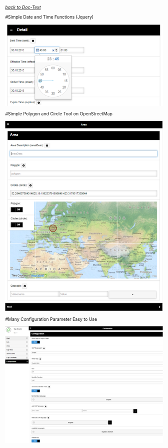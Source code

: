 [*back to Doc-Text*](README.md)

#Simple Date and Time Functions (Jquery)

![Clock](img/clock.PNG?raw=true "Clock")


#Simple Polygon and Circle Tool on OpenStreetMap

![Map](img/map.PNG?raw=true "Map")


#Many Configuration Parameter Easy to Use

![Config](img/config.PNG?raw=true "Config")
